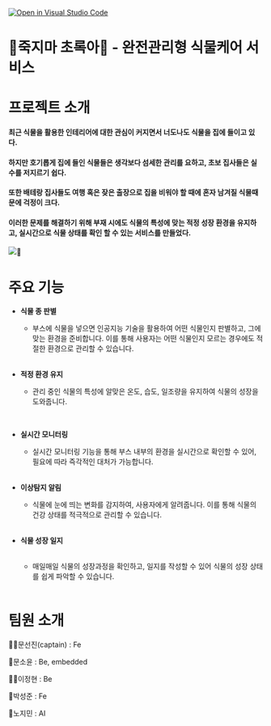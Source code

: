[![Open in Visual Studio Code](https://classroom.github.com/assets/open-in-vscode-c66648af7eb3fe8bc4f294546bfd86ef473780cde1dea487d3c4ff354943c9ae.svg)](https://classroom.github.com/online_ide?assignment_repo_id=10029769&assignment_repo_type=AssignmentRepo)

# 🌿죽지마 초록아🌿 - 완전관리형 식물케어 서비스

# 프로젝트 소개
  
  #### 최근 식물을 활용한 인테리어에 대한 관심이 커지면서 너도나도 식물을 집에 들이고 있다. </br>
  #### 하지만 호기롭게 집에 들인 식물들은 생각보다 섬세한 관리를 요하고, 초보 집사들은 실수를 저지르기 쉽다. </br>
  #### 또한 배테랑 집사들도 여행 혹은 잦은 출장으로 집을 비워야 할 때에 혼자 남겨질 식물때문에 걱정이 크다. </br>
  #### 이러한 문제를 해결하기 위해 부재 시에도 식물의 특성에 맞는 적정 성장 환경을 유지하고, 실시간으로 식물 상태를 확인 할 수 있는 서비스를 만들었다. 


<img src="https://user-images.githubusercontent.com/55117014/230551845-a418dfec-4543-4aab-bea0-7b2e83ce0323.png" >🌳


# 주요 기능

  - **식물 종 판별** 
    </br>

    - 부스에 식물을 넣으면 인공지능 기술을 활용하여 어떤 식물인지 판별하고, 그에 맞는 환경을 준비합니다. 이를 통해 사용자는 어떤 식물인지 모르는 경우에도 적절한 환경으로 관리할 수 있습니다.
    </br>
  
  - **적정 환경 유지**
    </br>

    - 관리 중인 식물의 특성에 알맞은 온도, 습도, 일조량을 유지하여 식물의 성장을 도와줍니다.
  </br>
  
  - **실시간 모니터링**
    </br>
    
    - 실시간 모니터링 기능을 통해 부스 내부의 환경을 실시간으로 확인할 수 있어, 필요에 따라 즉각적인 대처가 가능합니다.
    </br>
  
  - **이상탐지 알림** 
    </br>
  
    - 식물에 눈에 띄는 변화를 감지하여, 사용자에게 알려줍니다. 이를 통해 식물의 건강 상태를 적극적으로 관리할 수 있습니다.
    </br>
  
  - **식물 성장 일지**    
    </br>

    - 매일매일 식물의 성장과정을 확인하고, 일지를 작성할 수 있어 식물의 성장 상태를 쉽게 파악할 수 있습니다.
    </br>


# 팀원 소개
  
  👩‍✈️문선진(captain) : Fe
  
  🧟문소윤 : Be, embedded
    </br>

  🧚‍♀️이정현 : Be
    </br>

  👼박성준 : Fe
    </br>

  🤖노지민 : AI
  
